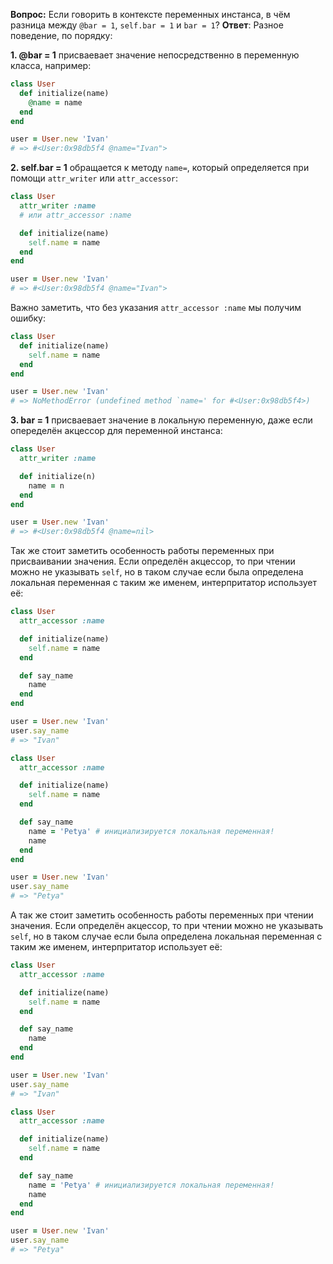 **Вопрос:** Если говорить в контексте переменных инстанса, в чём разница между `@bar = 1`, `self.bar = 1` и `bar = 1`?
**Ответ**: Разное поведение, по порядку:

**1. @bar = 1** присваевает значение непосредственно в переменную класса, например:
```ruby
class User
  def initialize(name)
    @name = name
  end
end

user = User.new 'Ivan'
# => #<User:0x98db5f4 @name="Ivan">
```

**2. self.bar = 1** обращается к методу `name=`, который определяется при помощи `attr_writer` или `attr_accessor`:
```ruby
class User
  attr_writer :name
  # или attr_accessor :name

  def initialize(name)
    self.name = name
  end
end

user = User.new 'Ivan'
# => #<User:0x98db5f4 @name="Ivan">
```

Важно заметить, что без указания `attr_accessor :name` мы получим ошибку:
```ruby
class User
  def initialize(name)
    self.name = name
  end
end

user = User.new 'Ivan'
# => NoMethodError (undefined method `name=' for #<User:0x98db5f4>)
```

**3. bar = 1** присваевает значение в локальную переменную, даже если опеределён акцессор для переменной инстанса:
```ruby
class User
  attr_writer :name

  def initialize(n)
    name = n
  end
end

user = User.new 'Ivan'
# => #<User:0x98db5f4 @name=nil>
```

Так же стоит заметить особенность работы переменных при присваивании значения.
Если определён акцессор, то при чтении можно не указывать `self`, но в таком случае если была определена локальная переменная с таким же именем, интерпритатор использует её:

```ruby
class User
  attr_accessor :name

  def initialize(name)
    self.name = name
  end

  def say_name
    name
  end
end

user = User.new 'Ivan'
user.say_name
# => "Ivan"

class User
  attr_accessor :name

  def initialize(name)
    self.name = name
  end

  def say_name
    name = 'Petya' # инициализируется локальная переменная!
    name
  end
end

user = User.new 'Ivan'
user.say_name
# => "Petya"
```


А так же стоит заметить особенность работы переменных при чтении значения.
Если определён акцессор, то при чтении можно не указывать `self`, но в таком случае если была определена локальная переменная с таким же именем, интерпритатор использует её:

```ruby
class User
  attr_accessor :name

  def initialize(name)
    self.name = name
  end

  def say_name
    name
  end
end

user = User.new 'Ivan'
user.say_name
# => "Ivan"

class User
  attr_accessor :name

  def initialize(name)
    self.name = name
  end

  def say_name
    name = 'Petya' # инициализируется локальная переменная!
    name
  end
end

user = User.new 'Ivan'
user.say_name
# => "Petya"
```
